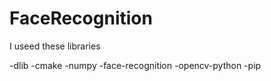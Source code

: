 # FaceRecognition

I useed these libraries

-dlib
-cmake
-numpy
-face-recognition
-opencv-python 
-pip
